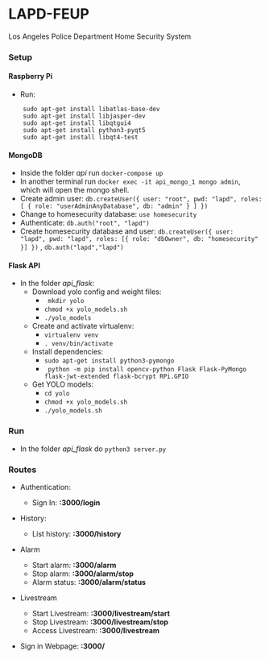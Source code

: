 # LAPD-FEUP
Los Angeles Police Department Home Security System

### Setup

#### Raspberry Pi
* Run: 
```
    sudo apt-get install libatlas-base-dev
    sudo apt-get install libjasper-dev
    sudo apt-get install libqtgui4
    sudo apt-get install python3-pyqt5
    sudo apt-get install libqt4-test
```

#### MongoDB
* Inside the folder *api* run ``` docker-compose up ```
* In another terminal run ``` docker exec -it api_mongo_1 mongo admin ```, which will open the mongo shell.
* Create admin user: ``` db.createUser({ user: "root", pwd: "lapd", roles: [ { role: "userAdminAnyDatabase", db: "admin" } ] }) ```
* Change to homesecurity database: ``` use homesecurity ``` 
* Authenticate: ``` db.auth("root", "lapd") ```
* Create homesecurity database and user: ``` db.createUser({ user: "lapd", pwd: "lapd", roles: [{ role: "dbOwner", db: "homesecurity" }] }) ``` , ``` db.auth("lapd","lapd") ``` 

#### Flask API
* In the folder *api_flask*:
    * Download yolo config and weight files:
        * ``` mkdir yolo```
        * ``` chmod +x yolo_models.sh ```
        * ``` ./yolo_models ```
    * Create and activate virtualenv:
        * ``` virtualenv venv ```
        * ``` . venv/bin/activate ```
    * Install dependencies:
        * ``` sudo apt-get install python3-pymongo ```
        * ``` python -m pip install opencv-python Flask Flask-PyMongo flask-jwt-extended flask-bcrypt RPi.GPIO```
    * Get YOLO models:
        * ``` cd yolo  ```
        * ``` chmod +x yolo_models.sh ```
        * ``` ./yolo_models.sh ```



### Run

* In the folder *api_flask* do ``` python3 server.py ```

### Routes

* Authentication: 
    * Sign In: **<IP>:3000/login**
* History:
    * List history: **<IP>:3000/history**
* Alarm 
    * Start alarm: **<IP>:3000/alarm**
    * Stop alarm: **<IP>:3000/alarm/stop**
    * Alarm status: **<IP>:3000/alarm/status**
* Livestream
    * Start Livestream: **<IP>:3000/livestream/start**
    * Stop Livestream: **<IP>:3000/livestream/stop**
    * Access Livestream: **<IP>:3000/livestream**

* Sign in Webpage: **<IP>:3000/**
